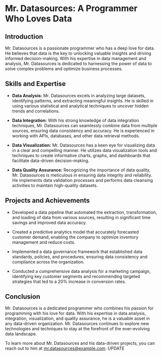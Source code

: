 # Mr. Datasources: A Programmer Who Loves Data

## Introduction

Mr. Datasources is a passionate programmer who has a deep love for data. He believes that data is the key to unlocking valuable insights and driving informed decision-making. With his expertise in data management and analysis, Mr. Datasources is dedicated to harnessing the power of data to solve complex problems and optimize business processes.

## Skills and Expertise

- **Data Analysis:** Mr. Datasources excels in analyzing large datasets, identifying patterns, and extracting meaningful insights. He is skilled in using various statistical and analytical techniques to uncover hidden trends and correlations.

- **Data Integration:** With his strong knowledge of data integration techniques, Mr. Datasources can seamlessly combine data from multiple sources, ensuring data consistency and accuracy. He is experienced in working with APIs, databases, and other data retrieval methods.

- **Data Visualization:** Mr. Datasources has a keen eye for visualizing data in a clear and compelling manner. He utilizes data visualization tools and techniques to create informative charts, graphs, and dashboards that facilitate data-driven decision-making.

- **Data Quality Assurance:** Recognizing the importance of data quality, Mr. Datasources is meticulous in ensuring data integrity and reliability. He implements data validation processes and performs data cleansing activities to maintain high-quality datasets.

## Projects and Achievements

- Developed a data pipeline that automated the extraction, transformation, and loading of data from various sources, resulting in significant time savings and improved data accuracy.

- Created a predictive analytics model that accurately forecasted customer demand, enabling the company to optimize inventory management and reduce costs.

- Implemented a data governance framework that established data standards, policies, and procedures, ensuring data consistency and compliance across the organization.

- Conducted a comprehensive data analysis for a marketing campaign, identifying key customer segments and recommending targeted strategies that led to a 20% increase in conversion rates.

## Conclusion

Mr. Datasources is a dedicated programmer who combines his passion for programming with his love for data. With his expertise in data analysis, integration, visualization, and quality assurance, he is a valuable asset in any data-driven organization. Mr. Datasources continues to explore new technologies and techniques to stay at the forefront of the ever-evolving data landscape.

To learn more about Mr. Datasources and his data-driven projects, you can reach out to him at [mr.datasources@example.com](mailto:mr.datasources@example.com).
UPDATE
